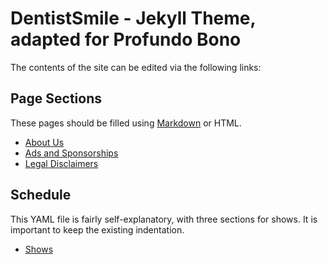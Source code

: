 # DentistSmile - Jekyll Theme, adapted for Profundo Bono

The contents of the site can be edited via the following links:

## Page Sections

These pages should be filled using [Markdown](https://www.markdownguide.org/basic-syntax/) or HTML.

* [About Us](https://github.com/catloafsoft/profundobono.com/blob/master/_includes/about.md)
* [Ads and Sponsorships](https://github.com/catloafsoft/profundobono.com/blob/master/_includes/ads.md)
* [Legal Disclaimers](https://github.com/catloafsoft/profundobono.com/blob/master/_includes/legal.md)

## Schedule

This YAML file is fairly self-explanatory, with three sections for shows. It is important to keep the existing indentation.

* [Shows](https://github.com/catloafsoft/profundobono.com/blob/master/_data/show.yml)